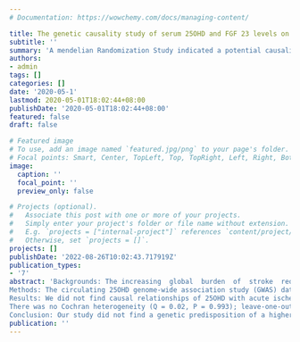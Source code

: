 ```yaml
---
# Documentation: https://wowchemy.com/docs/managing-content/

title: The genetic causality study of serum 25OHD and FGF 23 levels on ischemic stroke
subtitle: ''
summary: 'A mendelian Randomization Study indicated a potential causality of FGF23 upon the large-artery atherosclerotic stroke, which might partly explain the epidemiological association of Vitamin D and ischemic stroke'
authors:
- admin
tags: []
categories: []
date: '2020-05-1'
lastmod: 2020-05-01T18:02:44+08:00
publishDate: '2020-05-01T18:02:44+08:00'
featured: false
draft: false

# Featured image
# To use, add an image named `featured.jpg/png` to your page's folder.
# Focal points: Smart, Center, TopLeft, Top, TopRight, Left, Right, BottomLeft, Bottom, BottomRight.
image:
  caption: ''
  focal_point: ''
  preview_only: false

# Projects (optional).
#   Associate this post with one or more of your projects.
#   Simply enter your project's folder or file name without extension.
#   E.g. `projects = ["internal-project"]` references `content/project/deep-learning/index.md`.
#   Otherwise, set `projects = []`.
projects: []
publishDate: '2022-08-26T10:02:43.717919Z'
publication_types:
- '7'
abstract: 'Backgrounds:	The	increasing	global	burden	of	stroke	requires	a	more comprehensive approach for disease prevention; whether the modifiable vitamin D has protective effects on ischemic stroke or subtypes remains a question. Fibroblast growth factor 23 (FGF23) is an emerging independent risk factor on cardiovascular diseases, but its association with ischemic stroke are not consistent. Besides, the causalities between FGF23 and ischemic stroke or subtypes are unclear. Considering the crucial role of FGF23 on vitamin D levels through inhibiting activation and promoting degradation, the function of FGF23 was thought partly dependent on its effects on vitamin D. Thus, vitamin D supplements may benefit for specific groups. Objective: We applied the Mendelian randomization (MR) framework to infer the causalities of circulating vitamin D (25OHD, 25-hydroxyvitamin D) levels and FGF23 levels on ischemic stroke and subtypes, to investigate potential effects of vitamin D supplement among different groups.
Methods: The circulating 25OHD genome-wide association study (GWAS) data (N=417,580，the white British group) from the UK BioBank, 5 SNPs from a seven cohort GWAS meta-study associated with serum FGF23 levels, and the summary statistics of acute ischemic stroke (34,217 cases, 406,111 controls) and subtypes in MEGASTROKE study (European ancestry) were chosen to construct instrumental variants. We filtered genetic variants by association (P < 5.0E-08), linkage disequilibrium (LD r2 < 0.1), possible pleiotropic associations and instrument strength. The inverse-variance weighted method (MR-IVW) was picked to investigate the causal relationship of 25OHD and FGF23 levels on ischemic stroke or subtypes. The weighted-median method (MR-WME), Cochran’Q, and the leave-one-out analysis were employed to evaluate the robustness of causal estimates. Moreover, the Egger intercept test and the PRESSO (Pleiotropy RESidual Sum and Outlier) test were utilized on sensitive analysis for potential horizontal pleiotropies; and the MR-Steiger method was utilized to evaluate the vertical direction of the causal estimate. Furthermore, we calculate the power of the causal estimate.
Results: We did not find causal relationships of 25OHD with acute ischemic stroke (AIS) or subtypes. This study used 60 filtered instrument variables to estimate (MR-IVW) an OR (Odds Ratio) of 1.02 for acute ischemic stroke with a 95% confidence interval (95%CI) of 0.94-1.12, and 0.94 OR (95% CI 0.76-1.16) for large artery atherosclerotic stroke (LAS) per SD (standard deviation) increased 25OHD. Three instruments passed the filtering. There were no causal relationships of FGF23 on acute ischemic stroke (MR-IVW; 0.90 OR, 95%CI 0.74-1.09; P = 0.271). We found a suggestive genetic causal association of FGF23 on LAS (MR-IVW; 1.74 OR, 95% CI 1.08-2.81), and the MR-WME result was 1.76 OR (95% CI 1.04-2.99).
There was no Cochran heterogeneity (Q = 0.02, P = 0.993); leave-one-out analysis showed that the effects of each genetic variables on causal estimate were perturbations (-0.13% to 5.8%), and the validated variant near the CYP24A1 gene drove the causal association of FGF23 and LAS. No horizontal pleiotropy was found (MR-Egger intercept -0.001, P = 0.145), and the causal direction was FGF23 to LAS with no conflict (MR-Steiger, P = 3.20 × 10 -14). Three genetic instruments accounted for 0.53% circulating FGF23 levels, and the causal estimate power of FGF23 on LAS was 94%.
Conclusion: Our study did not find a genetic predisposition of a higher circulating 25OHD associated with a lower risk of acute ischemic stroke or subtypes; thus, we neither support nor reject vitamin D supplementation in the general population. We found a genetic predisposition of increased FGF23 associated with a higher risk of large arterial atherosclerotic stroke. Our results suggested a beneficial effect of vitamin D supplements in people with a high risk of LAS (like intracranial atherosclerosis). Further studies should investigate the associated mechanisms of FGF23 in LAS, and the roles of vitamin D and αKlotho in the association of FGF23 and LAS.'
publication: ''
---
```

